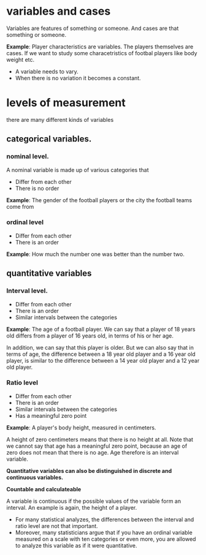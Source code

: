 # variables and cases
Variables are features of something or someone. And cases are that something or someone.

**Example**: 
Player characteristics are variables. The players themselves are cases. If we want to study some characetristics of footbal players like body weight etc.

* A variable needs to vary.
* When there is no variation it becomes a constant.

# levels of measurement
there are many different kinds of variables
## categorical variables.
### nominal level.
A nominal variable is made up of various categories that 
* Differ from each other
* There is no order

**Example**: 
The gender of the football players or the city the football teams come from

### ordinal level
* Differ from each other
* There is an order

**Example**: How much the number one was better than the number two.

## quantitative variables

### Interval level.
* Differ from each other
* There is an order
* Similar intervals between the categories

**Example**: The age of a football player. 
We can say that a player of 18 years old differs from a player of 16 years old, in terms of his or her age.

In addition, we can say that this player is older. But we can also say that in terms of age, the difference between a 18 year old player and a 16 year old player, is similar to the difference between a 14 year old player and a 12 year old player.

### Ratio level
* Differ from each other
* There is an order
* Similar intervals between the categories
* Has a meaningful zero point

**Example**: A player's body height, measured in centimeters.

A height of zero centimeters means that there is no height at all. Note that we cannot say that age has a meaningful zero point, because an age of zero does not mean that there is no age. Age therefore is an interval variable.

**Quantitative variables can also be distinguished in discrete and continuous variables.**

**Countable and calculateable**

A variable is continuous if the possible values of the variable form an interval. An example is again, the height of a player.

* For many statistical analyzes, the differences between the interval and ratio level are not that important. 
* Moreover, many statisticians argue that if you have an ordinal variable measured on a scale with ten categories or even more, you are allowed to analyze this variable as if it were quantitative.
